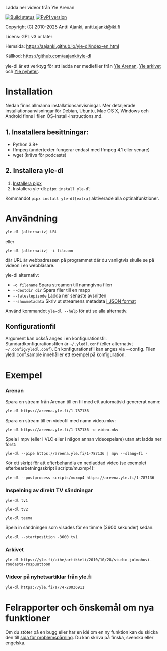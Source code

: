 Ladda ner videor från Yle Arenan

[![Build status](https://circleci.com/gh/aajanki/yle-dl.svg?style=shield)](https://app.circleci.com/pipelines/github/aajanki/yle-dl)
[![PyPI version](https://badge.fury.io/py/yle-dl.svg)](https://badge.fury.io/py/yle-dl)

Copyright (C) 2010-2025 Antti Ajanki, antti.ajanki@iki.fi

Licens: GPL v3 or later

Hemsida: https://aajanki.github.io/yle-dl/index-en.html

Källkod: https://github.com/aajanki/yle-dl

yle-dl är ett verktyg för att ladda ner mediefiler från
[Yle Arenan](https://arenan.yle.fi), [Yle arkivet](https://svenska.yle.fi/arkivet)
och [Yle nyheter](https://svenska.yle.fi/).

# Installation

Nedan finns allmänna installationsanvisningar. Mer detaljerade
installationsanvisningar för Debian, Ubuntu, Mac OS X, Windows och Android
finns i filen OS-install-instructions.md.

## 1. Insatallera besittningar:

* Python 3.8+
* ffmpeg (undertexter fungerar endast med ffmpeg 4.1 eller senare)
* wget (krävs för podcasts)

## 2. Installera yle-dl

1. [Installera pipx](https://pipx.pypa.io/stable/installation/)
2. Installera yle-dl: `pipx install yle-dl`

Kommandot `pipx install yle-dl[extra]` aktiverade alla optinalfunktioner.

# Användning

```
yle-dl [alternativ] URL
```

eller

```
yle-dl [alternativ] -i filnamn
```

där URL är webbadressen på programmet där du vanligtvis skulle se på
videon i en webbläsare.

yle-dl alternativ:

* `-o filename`       Spara streamen till namngivna filen
* `--destdir dir`     Spara filer till en mapp
* `--latestepisode`   Ladda ner senaste avsnitten
* `--showmetadata`    Skriv ut streamens metadata [i JSON format](docs/metadata.md)

Använd kommandot `yle-dl --help` för att se alla alternativ.

## Konfigurationfil

Argument kan också anges i en konfigurationsfil. Standardkonfigurationsfilen är
`~/.yledl.conf` (eller alternativt `~/.config/yledl.conf`). En konfigurationsfil
kan anges via --config. Filen yledl.conf.sample innehåller ett exempel på
konfiguration.

# Exempel

### Arenan

Spara en stream från Arenan till en fil med ett automatiskt genererat namn:
```
yle-dl https://areena.yle.fi/1-787136
```

Spara en stream till en videofil med namn video.mkv:
```
yle-dl https://areena.yle.fi/1-787136 -o video.mkv
```

Spela i mpv (eller i VLC eller i någon annan videospelare) utan att ladda ner först:

```
yle-dl --pipe https://areena.yle.fi/1-787136 | mpv --slang=fi -
```

Kör ett skript för att efterbehandla en nedladdad video (se exemplet efterbearbetningsskript i scripts/muxmp4):

```
yle-dl --postprocess scripts/muxmp4 https://areena.yle.fi/1-787136
```

### Inspelning av direkt TV sändningar

```
yle-dl tv1

yle-dl tv2

yle-dl teema
```

Spela in sändningen som visades för en timme (3600 sekunder) sedan:

```
yle-dl --startposition -3600 tv1
```

### Arkivet

```
yle-dl https://yle.fi/aihe/artikkeli/2010/10/28/studio-julmahuvi-roudasta-rospuuttoon
```

### Videor på nyhetsartiklar från yle.fi

```
yle-dl https://yle.fi/a/74-20036911
```

# Felrapporter och önskemål om nya funktioner

Om du stöter på en bugg eller har en idé om en ny funktion kan du
skicka den till [sida för
problemspårning](https://github.com/aajanki/yle-dl/issues). Du kan
skriva på finska, svenska eller engelska.
